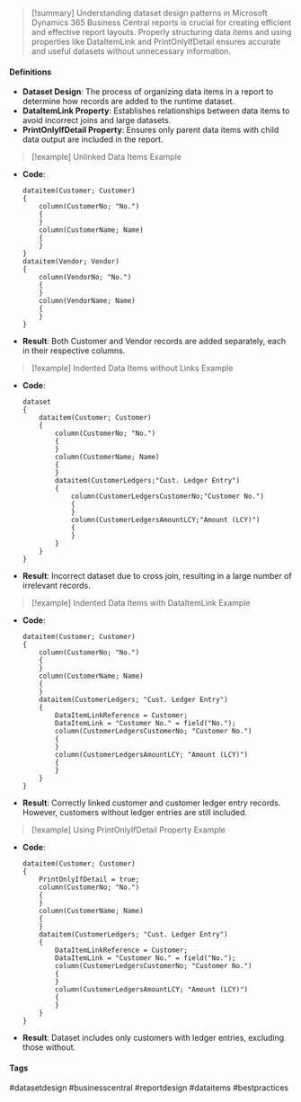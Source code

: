 >[!summary]
Understanding dataset design patterns in Microsoft Dynamics 365 Business Central reports is crucial for creating efficient and effective report layouts. Properly structuring data items and using properties like DataItemLink and PrintOnlyIfDetail ensures accurate and useful datasets without unnecessary information.

#### Definitions
- **Dataset Design**: The process of organizing data items in a report to determine how records are added to the runtime dataset.
- **DataItemLink Property**: Establishes relationships between data items to avoid incorrect joins and large datasets.
- **PrintOnlyIfDetail Property**: Ensures only parent data items with child data output are included in the report.

>[!example] Unlinked Data Items Example
- **Code**:
    ```al
    dataitem(Customer; Customer)
    {
        column(CustomerNo; "No.")
        {
        }
        column(CustomerName; Name)
        {
        }
    }
    dataitem(Vendor; Vendor)
    {
        column(VendorNo; "No.")
        {
        }
        column(VendorName; Name)
        {
        }
    }
    ```
- **Result**: Both Customer and Vendor records are added separately, each in their respective columns.

>[!example] Indented Data Items without Links Example
- **Code**:
    ```al
    dataset
    {
        dataitem(Customer; Customer)
        {
            column(CustomerNo; "No.")
            {
            }
            column(CustomerName; Name)
            {
            }
            dataitem(CustomerLedgers;"Cust. Ledger Entry")
            {
                column(CustomerLedgersCustomerNo;"Customer No.")
                {
                }
                column(CustomerLedgersAmountLCY;"Amount (LCY)")
                {
                }
            }
        }
    }
    ```
- **Result**: Incorrect dataset due to cross join, resulting in a large number of irrelevant records.

>[!example] Indented Data Items with DataItemLink Example
- **Code**:
    ```al
    dataitem(Customer; Customer)
    {
        column(CustomerNo; "No.")
        {
        }
        column(CustomerName; Name)
        {
        }
        dataitem(CustomerLedgers; "Cust. Ledger Entry")
        {
            DataItemLinkReference = Customer;
            DataItemLink = "Customer No." = field("No.");
            column(CustomerLedgersCustomerNo; "Customer No.")
            {
            }
            column(CustomerLedgersAmountLCY; "Amount (LCY)")
            {
            }
        }
    }
    ```
- **Result**: Correctly linked customer and customer ledger entry records. However, customers without ledger entries are still included.

>[!example] Using PrintOnlyIfDetail Property Example
- **Code**:
    ```al
    dataitem(Customer; Customer)
    {
        PrintOnlyIfDetail = true;
        column(CustomerNo; "No.")
        {
        }
        column(CustomerName; Name)
        {
        }
        dataitem(CustomerLedgers; "Cust. Ledger Entry")
        {
            DataItemLinkReference = Customer;
            DataItemLink = "Customer No." = field("No.");
            column(CustomerLedgersCustomerNo; "Customer No.")
            {
            }
            column(CustomerLedgersAmountLCY; "Amount (LCY)")
            {
            }
        }
    }
    ```
- **Result**: Dataset includes only customers with ledger entries, excluding those without.

#### Tags
#datasetdesign #businesscentral #reportdesign #dataitems #bestpractices